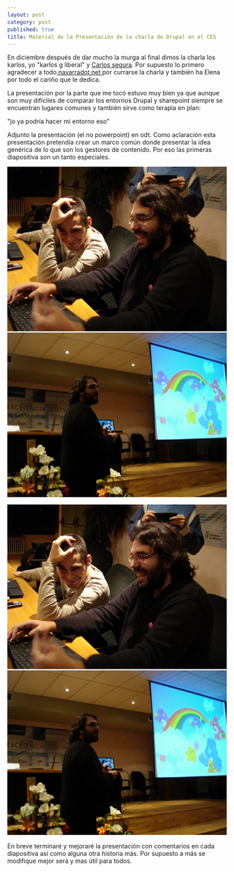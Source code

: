 ```yaml
---
layout: post
category: post
published: true
title: Material de la Presentación de la charla de Drupal en el CES
---
```


En diciembre después de dar mucho la murga al final dimos la charla los karlos, yo "karlos g liberal" y <a href="http://www.google.es/url?sa=t&source=web&ct=res&cd=1&url=http%3A%2F%2Fwww.ideseg.com%2F&ei=aq55SYT0M4S2jAfZ05XGAQ&usg=AFQjCNEK2Q5HLj6OybIjP-GI0-azjfu5sQ&sig2=aATfaE-vWO8Vq6vFmhrrrQ" title="Carlos segura">Carlos segura</a>. Por supuesto lo primero agradecer a todo<a href="http://navarradot.net " title="navarradot.net"> navarradot.net </a>por currarse la charla y también ha Elena por todo el cariño que le dedica. 

La presentación por la parte que me tocó estuvo muy bien ya que aunque son muy difíciles de comparar los entornos Drupal y sharepoint siempre se encuentran lugares comunes y también sirve como terapia en plan:

"jo ya podría hacer mi entorno eso" 

Adjunto la presentación (el no powerpoint) en odt. Como aclaración esta presentación pretendía crear un marco común donde presentar la idea genérica de lo que son los gestores de contenido. Por eso las primeras diapositiva son un tanto especiales.

![losdosMOLA.JPG](/medias/losdosMOLA.JPG)
![karlosMOLA1.JPG](/medias/karlosMOLA1.JPG)


<img src="/medias/losdosMOLA.JPG"><br>
<img src="/medias/karlosMOLA1.JPG"> <br>

En breve terminaré y mejoraré la presentación con comentarios en cada diapositiva así como alguna otra historia más. Por supuesto a más se modifique mejor será y mas útil para todos.